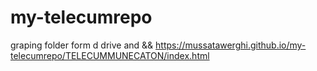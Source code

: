 # my-telecumrepo
graping folder form d drive
and && https://mussatawerghi.github.io/my-telecumrepo/TELECUMMUNECATON/index.html
